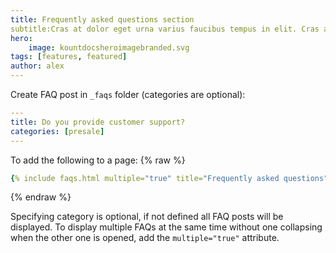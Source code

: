 ```yaml
---
title: Frequently asked questions section
subtitle:Cras at dolor eget urna varius faucibus tempus in elit. Cras a dui imperdiet, tempus metus quis, pharetra turpis.
hero:
    image: kountdocsheroimagebranded.svg
tags: [features, featured]
author: alex
---
```


Create FAQ post in `_faqs` folder (categories are optional):
```yml
---
title: Do you provide customer support?
categories: [presale]
---
```

To add the following to a page:
{% raw %}
```yaml
{% include faqs.html multiple="true" title="Frequently asked questions" category="presale" subtitle="Find quicke answers to frequent pre-sale questions asked by customers" %}
```
{% endraw %}

Specifying category is optional, if not defined all FAQ posts will be displayed. To display multiple FAQs at the same time without one collapsing when the other one is opened, add the `multiple="true"` attribute.
